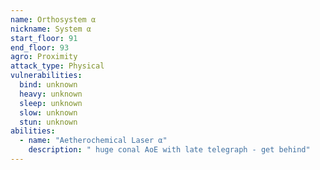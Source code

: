 ```yaml
---
name: Orthosystem α
nickname: System α
start_floor: 91
end_floor: 93
agro: Proximity
attack_type: Physical
vulnerabilities:
  bind: unknown
  heavy: unknown
  sleep: unknown
  slow: unknown
  stun: unknown
abilities:
  - name: "Aetherochemical Laser α"
    description: " huge conal AoE with late telegraph - get behind"
---
```

